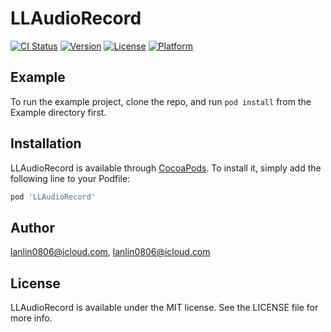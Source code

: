 # LLAudioRecord

[![CI Status](https://img.shields.io/travis/lanlin0806@icloud.com/LLAudioRecord.svg?style=flat)](https://travis-ci.org/lanlin0806@icloud.com/LLAudioRecord)
[![Version](https://img.shields.io/cocoapods/v/LLAudioRecord.svg?style=flat)](https://cocoapods.org/pods/LLAudioRecord)
[![License](https://img.shields.io/cocoapods/l/LLAudioRecord.svg?style=flat)](https://cocoapods.org/pods/LLAudioRecord)
[![Platform](https://img.shields.io/cocoapods/p/LLAudioRecord.svg?style=flat)](https://cocoapods.org/pods/LLAudioRecord)

## Example

To run the example project, clone the repo, and run `pod install` from the Example directory first.

## Installation

LLAudioRecord is available through [CocoaPods](https://cocoapods.org). To install
it, simply add the following line to your Podfile:

```ruby
pod 'LLAudioRecord'
```

## Author

lanlin0806@icloud.com, lanlin0806@icloud.com

## License

LLAudioRecord is available under the MIT license. See the LICENSE file for more info.
